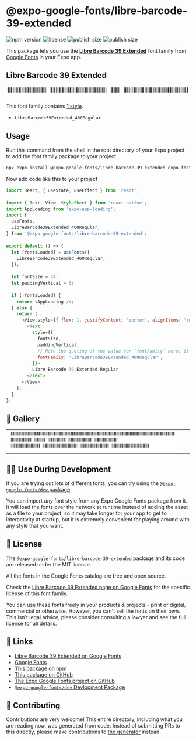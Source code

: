 # @expo-google-fonts/libre-barcode-39-extended

![npm version](https://flat.badgen.net/npm/v/@expo-google-fonts/libre-barcode-39-extended)
![license](https://flat.badgen.net/github/license/expo/google-fonts)
![publish size](https://flat.badgen.net/packagephobia/install/@expo-google-fonts/libre-barcode-39-extended)
![publish size](https://flat.badgen.net/packagephobia/publish/@expo-google-fonts/libre-barcode-39-extended)

This package lets you use the [**Libre Barcode 39 Extended**](https://fonts.google.com/specimen/Libre+Barcode+39+Extended) font family from [Google Fonts](https://fonts.google.com/) in your Expo app.

## Libre Barcode 39 Extended

![Libre Barcode 39 Extended](./font-family.png)

This font family contains [1 style](#-gallery).

- `LibreBarcode39Extended_400Regular`

## Usage

Run this command from the shell in the root directory of your Expo project to add the font family package to your project
```sh
npx expo install @expo-google-fonts/libre-barcode-39-extended expo-font expo-app-loading
```

Now add code like this to your project
```js
import React, { useState, useEffect } from 'react';

import { Text, View, StyleSheet } from 'react-native';
import AppLoading from 'expo-app-loading';
import {
  useFonts,
  LibreBarcode39Extended_400Regular,
} from '@expo-google-fonts/libre-barcode-39-extended';

export default () => {
  let [fontsLoaded] = useFonts({
    LibreBarcode39Extended_400Regular,
  });

  let fontSize = 24;
  let paddingVertical = 6;

  if (!fontsLoaded) {
    return <AppLoading />;
  } else {
    return (
      <View style={{ flex: 1, justifyContent: 'center', alignItems: 'center' }}>
        <Text
          style={{
            fontSize,
            paddingVertical,
            // Note the quoting of the value for `fontFamily` here; it expects a string!
            fontFamily: 'LibreBarcode39Extended_400Regular',
          }}>
          Libre Barcode 39 Extended Regular
        </Text>
      </View>
    );
  }
};

```

## 🔡 Gallery


||||
|-|-|-|
|![LibreBarcode39Extended_400Regular](./LibreBarcode39Extended_400Regular.ttf.png)||||


## 👩‍💻 Use During Development

If you are trying out lots of different fonts, you can try using the [`@expo-google-fonts/dev` package](https://github.com/expo/google-fonts/tree/master/font-packages/dev#readme).

You can import *any* font style from any Expo Google Fonts package from it. It will load the fonts
over the network at runtime instead of adding the asset as a file to your project, so it may take longer
for your app to get to interactivity at startup, but it is extremely convenient
for playing around with any style that you want.

## 📖 License

The `@expo-google-fonts/libre-barcode-39-extended` package and its code are released under the MIT license.

All the fonts in the Google Fonts catalog are free and open source.

Check the [Libre Barcode 39 Extended page on Google Fonts](https://fonts.google.com/specimen/Libre+Barcode+39+Extended) for the specific license of this font family.

You can use these fonts freely in your products & projects - print or digital, commercial or otherwise. However, you can't sell the fonts on their own. This isn't legal advice, please consider consulting a lawyer and see the full license for all details.

## 🔗 Links

- [Libre Barcode 39 Extended on Google Fonts](https://fonts.google.com/specimen/Libre+Barcode+39+Extended)
- [Google Fonts](https://fonts.google.com/)
- [This package on npm](https://www.npmjs.com/package/@expo-google-fonts/libre-barcode-39-extended)
- [This package on GitHub](https://github.com/expo/google-fonts/tree/master/font-packages/libre-barcode-39-extended)
- [The Expo Google Fonts project on GitHub](https://github.com/expo/google-fonts)
- [`@expo-google-fonts/dev` Devlopment Package](https://github.com/expo/google-fonts/tree/master/font-packages/dev)

## 🤝 Contributing

Contributions are very welcome! This entire directory, including what you are reading now, was generated from code. Instead of submitting PRs to this directly, please make contributions to [the generator](https://github.com/expo/google-fonts/tree/master/packages/generator) instead.
